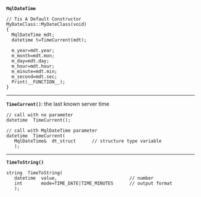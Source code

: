 **```MqlDateTime```**
```mq5
// Tis A Default Constructor
MyDateClass::MyDateClass(void)
{
  MqlDateTime mdt;
  datetime t=TimeCurrent(mdt);

  m_year=mdt.year;
  m_month=mdt.mon;
  m_day=mdt.day;
  m_hour=mdt.hour;
  m_minute=mdt.min;
  m_second=mdt.sec;
  Print(__FUNCTION__);
}
```
---
**```TimeCurrent()```**: the last known server time
```mq5
// call with no parameter
datetime  TimeCurrent();

// call with MqlDateTime parameter
datetime  TimeCurrent( 
   MqlDateTime&  dt_struct      // structure type variable 
   );
```
---
**```TimeToString()```**
```mq5
string  TimeToString( 
   datetime  value,                           // number 
   int       mode=TIME_DATE|TIME_MINUTES      // output format 
   );
```
